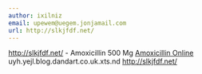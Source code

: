 ```yaml
---
author: ixilniz
email: upewem@uegem.jonjamail.com
url: http://slkjfdf.net/
---
```


http://slkjfdf.net/ - Amoxicillin 500 Mg <a href="http://slkjfdf.net/">Amoxicillin Online</a> uyh.yejl.blog.dandart.co.uk.xts.nd http://slkjfdf.net/